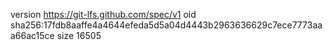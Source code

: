 version https://git-lfs.github.com/spec/v1
oid sha256:17fdb8aaffe4a4644efeda5d5a04d4443b2963636629c7ece7773aaa66ac15ce
size 16505
